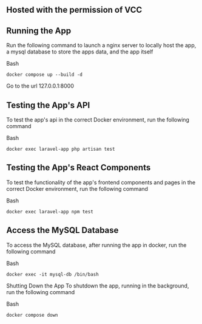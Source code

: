 ## Hosted with the permission of VCC

## Running the App
Run the following command to launch a nginx server to locally host the app, a mysql database to store the apps data, and the app itself

Bash
```
docker compose up --build -d
```

Go to the url 127.0.0.1:8000

## Testing the App's API
To test the app's api in the correct Docker environment, run the following command

Bash
```
docker exec laravel-app php artisan test
```

## Testing the App's React Components
To test the functionality of the app's frontend components and pages in the correct Docker environment, run the following command

Bash
```
docker exec laravel-app npm test
```

## Access the MySQL Database
To access the MySQL database, after running the app in docker, run the following command

Bash
```
docker exec -it mysql-db /bin/bash
```

Shutting Down the App
To shutdown the app, running in the background, run the following command

Bash
```
docker compose down
```
